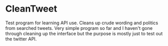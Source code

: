 # CleanTweet
Test program for learning API use. Cleans up crude wording and politics from searched tweets.
Very simple program so far and I haven't gone through cleaning up the interface but the purpose is mostly just to test out the twitter API.

